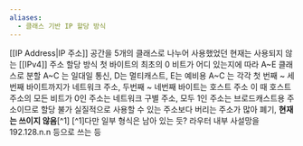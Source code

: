 ```yaml
---
aliases:
  - 클래스 기반 IP 할당 방식
---
```

[[IP Address|IP 주소]] 공간을 5개의 클래스로 나누어 사용했었던 현재는 사용되지 않는 [[IPv4]] 주소 할당 방식
첫 바이트의 최초의 0 비트가 어디 있는지에 따라 A~E 클래스로 분할
A~C 는 일대일 통신, D는 멀티캐스트, E는 예비용
A~C 는 각각 첫 번째 ~ 세 번째 바이트까지가 네트워크 주소, 두번째 ~ 네번째 바이트는 호스트 주소
이 때 호스트 주소의 모든 비트가 0인 주소는 네트워크 구별 주소, 모두 1인 주소는 브로드캐스트용 주소이므로 할당 불가
실질적으로 사용할 수 있는 주소보다 버리는 주소가 많아 폐기, **현재는 쓰이지 않음**[^1]
[^1]다만 일부 형식은 남아 있는 듯? 라우터 내부 사설망을 192.128.n.n 등으로 쓰는 등